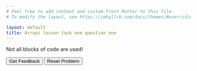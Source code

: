 ```yaml
---
# Feel free to add content and custom Front Matter to this file.
# To modify the layout, see https://jekyllrb.com/docs/themes/#overriding-theme-defaults

layout: default
title: Arrays lesson task one question one
---
```

Not all blocks of code are used!

<div id="sortableTrash" class="sortable-code"></div> 
<div id="sortable" class="sortable-code"></div> 
<div style="clear:both;"></div> 
<p> 
    <input id="feedbackLink" value="Get Feedback" type="button" /> 
    <input id="newInstanceLink" value="Reset Problem" type="button" /> 
</p> 
<script type="text/javascript"> 
(function(){
  var initial = "for i = 0 to month.length\n" +
    "	temperature[i] = input(&quot;Please enter temperature for &quot; + month[i])\n" +
    "next i\n" +
    "for i = 0 to month.length\n" +
    "	print(month[i] + &quot;: &quot; + temperature[i])\n" +
    "next i\n" +
    "i = i + 1 #distractor\n" +
    "i = i + 1 #distractor\n" +
    "for month in months #distractor\n" +
    "for month in months #distractor\n" +
    "print(temperature[i] + &quot;: &quot; + month[i]) #distractor\n" +
    "temperature = input(&quot;Enter average temperature: &quot;) #distractor";
  var parsonsPuzzle = new ParsonsWidget({
    "sortableId": "sortable",
    "max_wrong_lines": 10,
    "grader": ParsonsWidget._graders.LineBasedGrader,
    "exec_limit": 2500,
    "can_indent": true,
    "x_indent": 50,
    "lang": "en",
    "show_feedback": true,
    "trashId": "sortableTrash"
  });
  parsonsPuzzle.init(initial);
  parsonsPuzzle.shuffleLines();
  $("#newInstanceLink").click(function(event){ 
      event.preventDefault(); 
      parsonsPuzzle.shuffleLines(); 
  }); 
  $("#feedbackLink").click(function(event){ 
      event.preventDefault(); 
      parsonsPuzzle.getFeedback(); 
  }); 
})(); 
</script>

